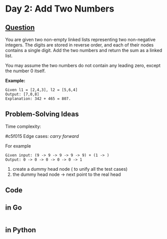 # Day 2: Add Two Numbers

## [Question](https://leetcode.com/problems/add-two-numbers/description/)

You are given two non-empty linked lists representing two non-negative integers. The digits are stored in reverse order, and each of their nodes contains a single digit. Add the two numbers and return the sum as a linked list.

You may assume the two numbers do not contain any leading zero, except the number 0 itself.

**Example:**

```
Given l1 = [2,4,3], l2 = [5,6,4]
Output: [7,0,8]
Explanation: 342 + 465 = 807.

```

## Problem-Solving Ideas

Time complexity: 

#c5f015 Edge cases:
*carry forward*

For example
```
Given input: (9 -> 9 -> 9 -> 9 -> 9) + (1 -> )
Output: 0 -> 0 -> 0 -> 0 -> 0 -> 1

```
1. create a dummy head node ( to unify all the test cases)
2. the dummy head node -> next point to the real head


## Code
## in Go 

``` Go

```

## in Python

``` python
